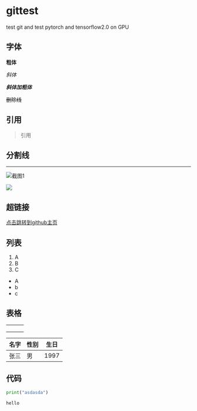 # gittest
test git and test pytorch and tensorflow2.0 on GPU

## 字体

**粗体**

*斜体*

***斜体加粗体***

~~删除线~~

## 引用

> 引用

## 分割线

---

![截图1](https://drive.google.com/file/d/1I24irUNzOUhbE398aVxye5Ut5LWS66Dw/view?usp=sharing)

![](C:\Users\FENG\Pictures\Screenshots\屏幕截图_20230217_133009.png)

## 超链接

[点击跳转到github主页](https://github.com/fefenfeng)

## 列表

1. A
2. B
3. C

- A
- b
- c

## 表格

|      |      |      |
| ---- | ---- | ---- |
|      |      |      |
|      |      |      |
|      |      |      |

名字|性别|生日
--|--|--|
张三|男|1997

## 代码

``` python
print("asdasda")
```

`hello`

